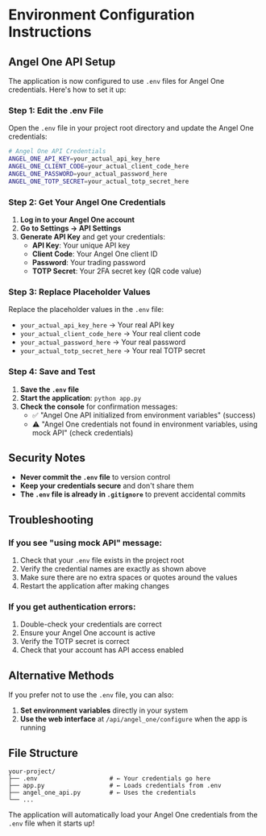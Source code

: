 # Environment Configuration Instructions

## Angel One API Setup

The application is now configured to use `.env` files for Angel One credentials. Here's how to set it up:

### Step 1: Edit the .env File

Open the `.env` file in your project root directory and update the Angel One credentials:

```bash
# Angel One API Credentials
ANGEL_ONE_API_KEY=your_actual_api_key_here
ANGEL_ONE_CLIENT_CODE=your_actual_client_code_here
ANGEL_ONE_PASSWORD=your_actual_password_here
ANGEL_ONE_TOTP_SECRET=your_actual_totp_secret_here
```

### Step 2: Get Your Angel One Credentials

1. **Log in to your Angel One account**
2. **Go to Settings → API Settings**
3. **Generate API Key** and get your credentials:
   - **API Key**: Your unique API key
   - **Client Code**: Your Angel One client ID
   - **Password**: Your trading password
   - **TOTP Secret**: Your 2FA secret key (QR code value)

### Step 3: Replace Placeholder Values

Replace the placeholder values in the `.env` file:

- `your_actual_api_key_here` → Your real API key
- `your_actual_client_code_here` → Your real client code
- `your_actual_password_here` → Your real password
- `your_actual_totp_secret_here` → Your real TOTP secret

### Step 4: Save and Test

1. **Save the `.env` file**
2. **Start the application**: `python app.py`
3. **Check the console** for confirmation messages:
   - ✅ "Angel One API initialized from environment variables" (success)
   - ⚠️ "Angel One credentials not found in environment variables, using mock API" (check credentials)

## Security Notes

- **Never commit the `.env` file** to version control
- **Keep your credentials secure** and don't share them
- **The `.env` file is already in `.gitignore`** to prevent accidental commits

## Troubleshooting

### If you see "using mock API" message:
1. Check that your `.env` file exists in the project root
2. Verify the credential names are exactly as shown above
3. Make sure there are no extra spaces or quotes around the values
4. Restart the application after making changes

### If you get authentication errors:
1. Double-check your credentials are correct
2. Ensure your Angel One account is active
3. Verify the TOTP secret is correct
4. Check that your account has API access enabled

## Alternative Methods

If you prefer not to use the `.env` file, you can also:

1. **Set environment variables** directly in your system
2. **Use the web interface** at `/api/angel_one/configure` when the app is running

## File Structure

```
your-project/
├── .env                    # ← Your credentials go here
├── app.py                  # ← Loads credentials from .env
├── angel_one_api.py        # ← Uses the credentials
└── ...
```

The application will automatically load your Angel One credentials from the `.env` file when it starts up!
